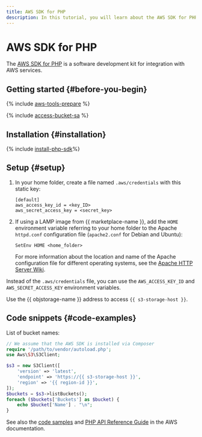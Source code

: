 ```yaml
---
title: AWS SDK for PHP
description: In this tutorial, you will learn about the AWS SDK for PHP, how to install and configure it, and will also see some code snippets.
---
```


# AWS SDK for PHP


The [AWS SDK for PHP](https://aws.amazon.com/sdk-for-php/) is a software development kit for integration with AWS services.

## Getting started {#before-you-begin}

{% include [aws-tools-prepare](../../_includes/aws-tools/aws-tools-prepare.md) %}

{% include [access-bucket-sa](../../_includes/storage/access-bucket-sa.md) %}

## Installation {#installation}

{% include [install-php-sdk](../../_includes/aws-tools/install-php-sdk.md)%}

## Setup {#setup}

1. In your home folder, create a file named `.aws/credentials` with this static key:

   ```
   [default]
   aws_access_key_id = <key_ID>
   aws_secret_access_key = <secret_key>
   ```

1. If using a LAMP image from {{ marketplace-name }}, add the `HOME` environment variable referring to your home folder to the Apache `httpd.conf` configuration file (`apache2.conf` for Debian and Ubuntu):

   ```
   SetEnv HOME <home_folder>
   ```
   
   For more information about the location and name of the Apache configuration file for different operating systems, see the [Apache HTTP Server Wiki](https://cwiki.apache.org/confluence/display/HTTPD/DistrosDefaultLayout).

Instead of the `.aws/credentials` file, you can use the `AWS_ACCESS_KEY_ID` and `AWS_SECRET_ACCESS_KEY` environment variables.

Use the {{ objstorage-name }} address to access `{{ s3-storage-host }}`.

## Code snippets {#code-examples}

List of bucket names:

```php
// We assume that the AWS SDK is installed via Composer
require '/path/to/vendor/autoload.php';
use Aws\S3\S3Client;

$s3 = new S3Client([
    'version' => 'latest',
    'endpoint' => 'https://{{ s3-storage-host }}',
    'region' => '{{ region-id }}',
]);
$buckets = $s3->listBuckets();
foreach ($buckets['Buckets'] as $bucket) {
    echo $bucket['Name'] . "\n";
}
```

See also the [code samples](https://docs.aws.amazon.com/sdk-for-php/v3/developer-guide/s3-examples.html) and [PHP API Reference Guide](https://docs.aws.amazon.com/aws-sdk-php/v3/api/index.html) in the AWS documentation.